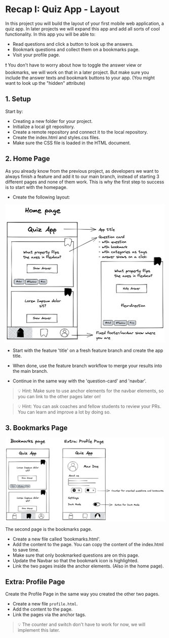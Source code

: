 # Recap I: Quiz App - Layout

In this project you will build the layout of your first mobile web application, a quiz app. In later
projects we will expand this app and add all sorts of cool functionality. In this app you will be
able to:

- Read questions and click a button to look up the answers.
- Bookmark questions and collect them on a bookmarks page.
- Visit your profile page.

❗️ You don't have to worry about how to toggle the answer view or bookmarks, we will work on that
in a later project. But make sure you include the answer texts and bookmark buttons to your app.
(You might want to look up the "hidden" attribute)

## 1. Setup

Start by:

- Creating a new folder for your project.
- Initialize a local git repository.
- Create a remote repository and connect it to the local repository.
- Create the index.html and styles.css files.
- Make sure the CSS file is loaded in the HTML document.
## 2. Home Page

As you already know from the previous project, as developers we want to always finish a feature and
add it to our main branch, instead of starting 3 different pages and none of them work. This is why
the first step to success is to start with the homepage.

- Create the following layout:

![homepage](assets/homepage.png)

- Start with the feature 'title' on a fresh feature branch and create the app title.

- When done, use the feature branch workflow to merge your results into the main branch.
- Continue in the same way with the 'question-card' and 'navbar'.

> 💡 Hint: Make sure to use anchor elements for the navbar elements, so you can link to the other
> pages later on!

> 💡 Hint: You can ask coaches and fellow students to review your PRs. You can learn and improve a
> lot by doing so.

## 3. Bookmarks Page

![homepage](assets/bookmarkspage.png)

The second page is the bookmarks page.

- Create a new file called 'bookmarks.html'.
- Add the content to the page. You can copy the content of the index.html to save time.
- Make sure that only bookmarked questions are on this page.
- Update the Navbar so that the bookmark icon is highlighted.
- Link the two pages inside the anchor elements. (Also in the home page).

## Extra: Profile Page

Create the Profile Page in the same way you created the other two pages.

- Create a new file `profile.html`.
- Add the content to the page.
- Link the pages via the anchor tags.

> 💡 The counter and switch don't have to work for now, we will implement this later.
